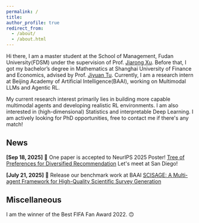```yaml
---
permalink: /
title: 
author_profile: true
redirect_from: 
  - /about/
  - /about.html
---
```


Hi there, I am a master student at the School of Management, Fudan University(FDSM) under the supervision of Prof. [Jiarong Xu](https://galina0217.github.io/). Before that, I got my bachelor’s degree in Mathematics at Shanghai University of Finance and Economics, advised by Prof. [Jiyuan Tu](https://ins.sjtu.edu.cn/peoples/tujiyuan). Currently, I am a research intern at Beijing Academy of Artificial Intelligence(BAAI), working on Multimodal LLMs and Agentic RL.

My current research interest primarily lies in building more capable multimodal agents and developing realistic RL environments. I am also interested in (high-dimensional) Statistics and interpretable Deep Learning. I am actively looking for PhD opportunities, free to contact me if there's any match!

## News
**[Sep 18, 2025]** 🎉 One paper is accepted to NeurIPS 2025 Poster! [Tree of Preferences for Diversified Recommendation](https://neurips.cc/virtual/2025/poster/118613) Let's meet at San Diego!

**[July 21, 2025]** 🎉 Release our benchmark work at BAAI [SCISAGE: A Multi-agent Framework for High-Quality Scientific Survey Generation](https://arxiv.org/abs/2506.12689)

## Miscellaneous
I am the winner of the Best FIFA Fan Award 2022. 🙃 